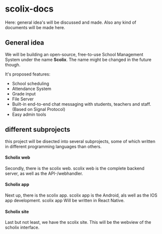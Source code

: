# scolix-docs
Here: general idea's will be discussed and made. Also any kind of documents will be made here.
<h2>General idea</h2>
We will be building an open-source, free-to-use School Management System under the name <b>Scolix</b>. The name might be changed in the future though.

It's proposed features:
- School scheduling
- Attendance System
- Grade input
- File Server
- Built-in end-to-end chat messaging with students, teachers and staff. (Based on Signal Protocol)
- Easy admin tools

<h2>different subprojects</h2>
this project will be disected into several subprojects, some of which written in different programming languages than others.


<h4>Scholix web</h4>
Secondly, there is the scolix web. scolix web is the complete backend server, as well as the API-/webhandler.

<h4>Scholix app</h4>
Next up, there is  the scolix app. scolix app is the Android, als well as the IOS app development. scolix app Will be written in React Native.

<h4>Scholix site</h4>
Last but not least, we have the scolix site. This will be the webview of the scholix interface.
